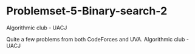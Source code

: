 # Problemset-5-Binary-search-2
Algorithmic club - UACJ

Quite a few problems from both CodeForces and UVA. Algorithmic club - UACJ

